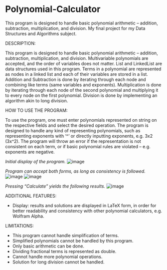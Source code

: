 # Polynomial-Calculator
This program is designed to handle basic polynomial arithmetic – addition, subtraction, multiplication, and division. My final project for my Data Structures and Algorithms subject.

DESCRIPTION:

This program is designed to handle basic polynomial arithmetic – addition, subtraction, multiplication, and division.  Multivariable polynomials are accepted, and the order of variables does not matter. List and LinkedList are data structures used in this program. Terms in a polynomial are represented as nodes in a linked list and each of their variables are stored in a list. Addition and Subtraction is done by iterating through each node and combining like terms (same variables and exponents). Multiplication is done by iterating through each node of the second polynomial and multiplying it to every node on the first polynomial. Division is done by implementing an algorithm akin to long division.

HOW TO USE THE PROGRAM:


To use the program, one must enter polynomials represented on string on the respective fields and select the desired operation. The program is designed to handle any kind of representing polynomials, such as representing exponents with ‘^’ or directly inputting exponents, e.g. 3x2 (3x^2). The program will throw an error if the representation is not consistent on each term, or if basic polynomial rules are violated – e.g. exponents are negative.



*Initial display of the program.*
![image](https://user-images.githubusercontent.com/45276381/165645914-a775b523-0584-411a-bcf8-7e0c7d18ba84.png)



*Program can accept both forms, as long as consistency is followed.*
![image](https://user-images.githubusercontent.com/45276381/165646013-0b72bb45-f9af-41e9-87ee-95e07daa7fb3.png)
![image](https://user-images.githubusercontent.com/45276381/165646008-554a072e-5a0c-4c3b-873b-1bfe64880ef4.png)



*Pressing “Calculate” yields the following results.*
![image](https://user-images.githubusercontent.com/45276381/165646050-8c664860-c897-44cb-840f-a7e21e6d71af.png)
 

ADDITIONAL FEATURES:

- Display: results and solutions are displayed in LaTeX form, in order for better readability and consistency with other polynomial calculators, e.g. Wolfram Alpha.

LIMITATIONS:

- This program cannot handle simplification of terms.
- Simplified polynomials cannot be handled by this program.
- Only basic arithmetic can be done.
- Dividing fractional terms is represented as double.
- Cannot handle more polynomial operations.
- Solution for long division cannot be handled.
